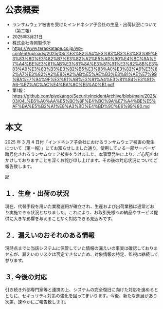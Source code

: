 # 公表概要
- ランサムウェア被害を受けたインドネシア子会社の生産・出荷状況について（第二報）
- 2025年3月21日
- 株式会社寺岡製作所 
- https://www.teraokatape.co.jp/wp-content/uploads/2025/03/%E3%82%A4%E3%83%B3%E3%83%89%E3%83%8D%E3%82%B7%E3%82%A2%E5%AD%90%E4%BC%9A%E7%A4%BE%E3%81%AB%E3%81%8A%E3%81%91%E3%82%8B%E3%83%A9%E3%83%B3%E3%82%B5%E3%83%A0%E3%82%A6%E3%82%A7%E3%82%A2%E8%A2%AB%E5%AE%B3%E3%81%AE%E7%99%BA%E7%94%9F%E3%81%AB%E3%81%A4%E3%81%84%E3%81%A6-%E7%AC%AC%E4%BA%8C%E5%A0%B1.pdf
- 第1報：https://github.com/piyokango/SecurityIncidentArchive/blob/main/2025/03/04_%E6%A0%AA%E5%BC%8F%E4%BC%9A%E7%A4%BE%E5%AF%BA%E5%B2%A1%E8%A3%BD%E4%BD%9C%E6%89%80.md

# 本文
2025 年 3 月 4 日付「インドネシア子会社におけるランサムウェア被害の発生について（第一報）」にてお知らせしました通り、使用している一部サーバーが暗号化されるランサムウェア被害をうけました。本事案発生により、ご心配をおかけしておりますことを深くお詫び申し上げます。その後の対応状況についてご報告致します。

記

## １．生産・出荷の状況
現在、代替手段を用いた業務運用が確立され、生産および出荷業務は通常どおり実施できる状況となりました。これにより、お取引先様への納品やサービス提供に大きな影響を与えることなく対応できる見込みです。

## ２．漏えいのおそれのある情報
現時点までに当該システムに保管していた情報の漏えいの事実は確認しておりませんが、漏えいのリスクは否定できないため、対象情報の特定、監視は継続して参ります。

## ３. 今後の対応
引き続き外部専門家等と連携の上、システムの完全復旧に向けた対応を進めるとともに、セキュリティ対策の強化を図ってまいります。今後、新たな進展があり次第、速やかにご報告致します。
